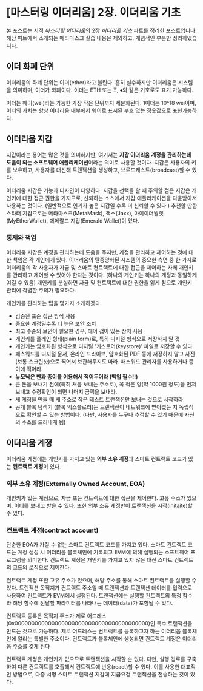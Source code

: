# [마스터링 이더리움] 2장. 이더리움 기초



본 포스트는 서적 *마스터링 이더리움*의 2장 *이더리움 기초* 파트를 정리한 포스트입니다. 해당 파트에서 소개되는 메타마스크 실습 내용은 제외하고, 개념적인 부분만 정리하였습니다.



## 이더 화폐 단위



이더리움의 화폐 단위는 이더(ether)라고 불린다. 흔히 실수하지만 이더리움은 시스템을 의미하며, 이더가 화폐이다. 이더는 ETH 또는   Ξ,  ♦와 같은 기호로도 표기 가능하다.

이더는 웨이(wei)라는 가능한 가장 작은 단위까지 세분화된다. 1이더는 10^18 wei이며, 이더의 가치는 항상 이더리움 내부에서 웨이로 표시된 부호 없는 정숫값으로 표현가능하다.



## 이더리움 지갑



지갑이라는 용어는 많은 것을 의미하지만, 여기서는 **지갑 이더리움 계정을 관리하는데 도움이 되는 소프트웨어 애플리케이션**이라는 의미로 사용할 것이다. 지갑은 사용자의 키를 보유하고, 사용자를 대신해 트랜잭션을 생성하고, 브로드캐스트(broadcast)할 수 있다. 

이더리움 지갑은 기능과 디자인이 다양하다. 지갑을 선택을 할 때 주의할 점은 지갑은 개인키에 대한 접근 권한을 가지므로, 신뢰하는 소스에서 지갑 애플리케이션을 다운받아서 사용하는 것이다. (일반적으로 인기가 높은 지갑일 수록 더 신뢰할 수 있다.) 추천할 만한 스타터 지갑으로는 메타마스크(MetaMask), 잭스(Jaxx), 마이이더월렛(MyEtherWallet), 에메랄드 지갑(Emerald Wallet)이 있다.



### 통제와 책임

이더리움 지갑은 계정을 관리하는데 도움을 주지만, 계정을 관리하고 제어하는 것에 대한 책임은 각 개인에게 있다. 이더리움의 탈중앙화된 시스템의 중요한 측면 중 한 가지로 이더리움의 각 사용자가 자금 및 스마트 컨트랙트에 대한 접근을 제어하는 자체 개인키를 관리하고 제어할 수 있어야 한다는 것이다. (하나의 개인키는 하나의 계정과 동일하게 여길 수 있음) 개인키를 분실하면 자금 및 컨트랙트에 대한 권한을 잃게 됨으로 개인키 관리에 각별한 주의가 필요하다.

개인키를 관리하는 팁을 몇가지 소개하겠다.

- 검증된 표준 접근 방식 사용
- 중요한 계정일수록 더 높은 보안 조치 
- 최고 수준의 보안이 필요한 경우, 에어 갭이 있는 장치 사용
- 개인키를 플레인 형태(plain form)로, 특히 디지털 형식으로 저장하지 말 것
- 개인키는 암호화된 형식으로 디지털 '키스토어(keystore)' 파일로 저장할 수 있다. 
- 패스워드를 디지털 문서, 온라인 드라이브, 암호화된 PDF 등에 저장하지 말고 사진(보통 스크린샷)으로 찍어서 보관해두지도 마라. 패스워드 관리자를 사용하거나 종이에 적어라.
- **뉴모닉은 펜과 종이를 이용해서 적어두어라 (백업 필수!!)**
- 큰 돈을 보내기 전에(특히 처음 보내는 주소로), 꼭 적은 양(약 1000원 정도)을 먼저 보내고 수령확인이 되면 나머지 금액을 보내라.
- 새 계정을 만들 때 새 주소로 작은 테스트 트랜잭션만 보내는 것으로 시작하라
- 공개 블록 탐색기 (블록 익스플로러)는 트랜잭션이 네트워크에 받아졌는 지 독립적으로 확인할 수 있는 방법이다. (다만, 사용자를 누구나 추적할 수 있기 때문에 자신의 주소를 드러내게 됨)



## 이더리움 계정



이더리움 계정에는 개인키를 가지고 있는 **외부 소유 계정**과 스마트 컨트랙트 코드가 있는 **컨트랙트 계정**이 있다.



### 외부 소유 계정(Externally Owned Account, EOA)

개인키가 있는 계정으로, 자금 또는 컨트랙트에 대한 접근을 제어한다. 고유 주소가 있으며, 이더를 보내고 받을 수 있다. 또한 외부 소유 계정만이 트랜잭션을 시작(initaite)할 수 있다.



### 컨트랙트 계정(contract account) 

단순한 EOA가 가질 수 없는 스마트 컨트랙트 코드를 가지고 있다. 스마트 컨트랙트 코드는 계정 생성 시 이더리움 블록체인에 기록되고 EVM에 의해 실행되는 소프트웨어 프로그램을 의미한다. 컨트랙트 계정은 개인키를 가지고 있지 않은 대신 스마트 컨트랙트의 코드의 로직으로 제어한다.

컨트랙트 계정 또한 고유 주소가 있으며, 해당 주소를 통해 스마트 컨트랙트를 실행할 수 있다. 트랜잭션 목적지가 컨트랙트 주소일 때 트랜잭션과 트랜잭션 데이터를 입력으로 사용하여 컨트랙트가 EVM에서 실행된다. 트랜잭션에는 실행할 컨트랙트의 특정 함수와 해당 함수에 전달할 파라미터를 나타내는 데이터(data)가 포함될 수 있다. 

컨트랙트 등록은 목적지 주소가 제로 어드레스(0x0000000000000000000000000000000000000000)인 특수 트랜잭션을 만드는 것으로 가능하다. 제로 어드레스는 컨트랙트를 등록하고자 하는 이더리움 블록체인에 알리는 특별한 주소이다. 컨트랙트가 블록체인에 생성되면 컨트랙트 계정은 이더리움 주소를 갖게 된다

컨트랙트 계정은 개인키가 없으므로 트랜잭션을 시작할 순 없다. 다만, 실행 경로를 구축하여 다른 컨트랙트를 호출해서 컨트랙트에 반응(react)할 수 있다. 이를 사용한 대표적인 방법으로, 다중 서명 스마트 트랜잭션 지갑에 지급요청 트랜잭션을 전송하는 것이 있다.
